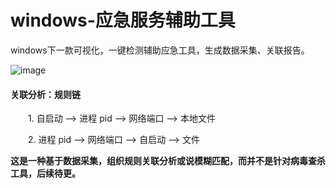 # windows-应急服务辅助工具
windows下一款可视化，一键检测辅助应急工具，生成数据采集、关联报告。

![image](https://github.com/TimelifeCzy/windows-emergency-servicetools/blob/master/1.jpg)

#### 关联分析：规则链
&emsp;&emsp;1. 自启动 --> 进程 pid --> 网络端口 --> 本地文件

&emsp;&emsp;2. 进程 pid --> 网络端口  --> 自启动 --> 文件

**这是一种基于数据采集，组织规则关联分析或说模糊匹配，而并不是针对病毒查杀工具，后续待更。**
